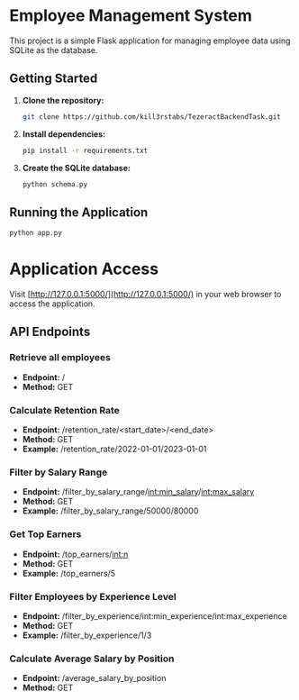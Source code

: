 # Employee Management System

This project is a simple Flask application for managing employee data using SQLite as the database.

## Getting Started

1. **Clone the repository:**

    ```bash
    git clone https://github.com/kill3rstabs/TezeractBackendTask.git
    ```

2. **Install dependencies:**

    ```bash
    pip install -r requirements.txt
    ```

3. **Create the SQLite database:**

    ```bash
    python schema.py
    ```

## Running the Application

```bash
python app.py

```
# Application Access

Visit [http://127.0.0.1:5000/](http://127.0.0.1:5000/) in your web browser to access the application.

## API Endpoints

### Retrieve all employees
- **Endpoint:** /
- **Method:** GET

### Calculate Retention Rate
- **Endpoint:** /retention_rate/<start_date>/<end_date>
- **Method:** GET
- **Example:** /retention_rate/2022-01-01/2023-01-01

### Filter by Salary Range
- **Endpoint:** /filter_by_salary_range/<int:min_salary>/<int:max_salary>
- **Method:** GET
- **Example:** /filter_by_salary_range/50000/80000

### Get Top Earners
- **Endpoint:** /top_earners/<int:n>
- **Method:** GET
- **Example:** /top_earners/5

### Filter Employees by Experience Level
- **Endpoint:** /filter_by_experience/int:min_experience/int:max_experience
- **Method:** GET
- **Example:** /filter_by_experience/1/3

### Calculate Average Salary by Position
- **Endpoint:** /average_salary_by_position
- **Method:** GET